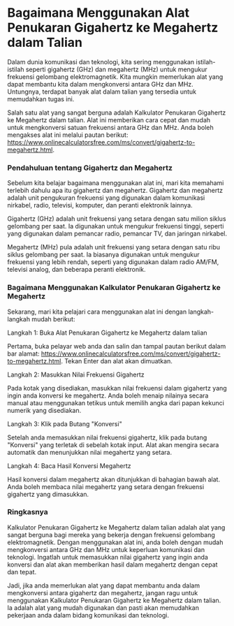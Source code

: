Bagaimana Menggunakan Alat Penukaran Gigahertz ke Megahertz dalam Talian
========================================================================

Dalam dunia komunikasi dan teknologi, kita sering menggunakan istilah-istilah seperti gigahertz (GHz) dan megahertz (MHz) untuk mengukur frekuensi gelombang elektromagnetik. Kita mungkin memerlukan alat yang dapat membantu kita dalam mengkonversi antara GHz dan MHz. Untungnya, terdapat banyak alat dalam talian yang tersedia untuk memudahkan tugas ini.

Salah satu alat yang sangat berguna adalah Kalkulator Penukaran Gigahertz ke Megahertz dalam talian. Alat ini memberikan cara cepat dan mudah untuk mengkonversi satuan frekuensi antara GHz dan MHz. Anda boleh mengakses alat ini melalui pautan berikut: <https://www.onlinecalculatorsfree.com/ms/convert/gigahertz-to-megahertz.html>.

### Pendahuluan tentang Gigahertz dan Megahertz

Sebelum kita belajar bagaimana menggunakan alat ini, mari kita memahami terlebih dahulu apa itu gigahertz dan megahertz. Gigahertz dan megahertz adalah unit pengukuran frekuensi yang digunakan dalam komunikasi nirkabel, radio, televisi, komputer, dan peranti elektronik lainnya.

Gigahertz (GHz) adalah unit frekuensi yang setara dengan satu milion siklus gelombang per saat. Ia digunakan untuk mengukur frekuensi tinggi, seperti yang digunakan dalam pemancar radio, pemancar TV, dan jaringan nirkabel.

Megahertz (MHz) pula adalah unit frekuensi yang setara dengan satu ribu siklus gelombang per saat. Ia biasanya digunakan untuk mengukur frekuensi yang lebih rendah, seperti yang digunakan dalam radio AM/FM, televisi analog, dan beberapa peranti elektronik.

### Bagaimana Menggunakan Kalkulator Penukaran Gigahertz ke Megahertz

Sekarang, mari kita pelajari cara menggunakan alat ini dengan langkah-langkah mudah berikut:

Langkah 1: Buka Alat Penukaran Gigahertz ke Megahertz dalam talian

Pertama, buka pelayar web anda dan salin dan tampal pautan berikut dalam bar alamat: <https://www.onlinecalculatorsfree.com/ms/convert/gigahertz-to-megahertz.html>. Tekan Enter dan alat akan dimuatkan.

Langkah 2: Masukkan Nilai Frekuensi Gigahertz

Pada kotak yang disediakan, masukkan nilai frekuensi dalam gigahertz yang ingin anda konversi ke megahertz. Anda boleh menaip nilainya secara manual atau menggunakan tetikus untuk memilih angka dari papan kekunci numerik yang disediakan.

Langkah 3: Klik pada Butang "Konversi"

Setelah anda memasukkan nilai frekuensi gigahertz, klik pada butang "Konversi" yang terletak di sebelah kotak input. Alat akan mengira secara automatik dan menunjukkan nilai megahertz yang setara.

Langkah 4: Baca Hasil Konversi Megahertz

Hasil konversi dalam megahertz akan ditunjukkan di bahagian bawah alat. Anda boleh membaca nilai megahertz yang setara dengan frekuensi gigahertz yang dimasukkan.

### Ringkasnya

Kalkulator Penukaran Gigahertz ke Megahertz dalam talian adalah alat yang sangat berguna bagi mereka yang bekerja dengan frekuensi gelombang elektromagnetik. Dengan menggunakan alat ini, anda boleh dengan mudah mengkonversi antara GHz dan MHz untuk keperluan komunikasi dan teknologi. Ingatlah untuk memasukkan nilai gigahertz yang ingin anda konversi dan alat akan memberikan hasil dalam megahertz dengan cepat dan tepat.

Jadi, jika anda memerlukan alat yang dapat membantu anda dalam mengkonversi antara gigahertz dan megahertz, jangan ragu untuk menggunakan Kalkulator Penukaran Gigahertz ke Megahertz dalam talian. Ia adalah alat yang mudah digunakan dan pasti akan memudahkan pekerjaan anda dalam bidang komunikasi dan teknologi.